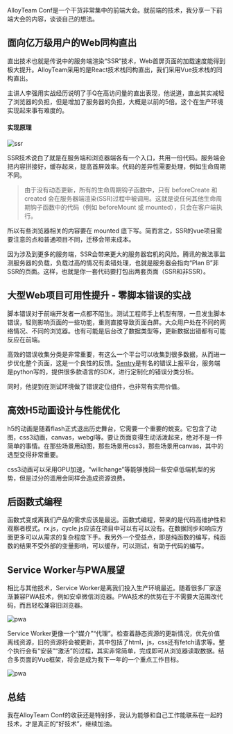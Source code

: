 AlloyTeam Conf是一个干货非常集中的前端大会。就前端的技术，我分享一下前端大会的内容，谈谈自己的想法。

## 面向亿万级用户的Web同构直出

直出技术也就是传说中的服务端渲染“SSR”技术，Web首屏页面的加载速度能得到极大提升。AlloyTeam采用的是React技术栈同构直出，我们采用Vue技术栈的同构直出。

主讲人李强用实战经历说明了手Q在高访问量的直出表现，他说道，直出其实减轻了浏览器的负担，但是增加了服务器的负担，大概是以前的5倍。这个在生产环境实现起来事有难度的。

#### 实现原理


![ssr](http://upload-images.jianshu.io/upload_images/685800-f92b59720ec0501c.png?imageMogr2/auto-orient/strip%7CimageView2/2/w/1240)


SSR技术说白了就是在服务端和浏览器端各有一个入口，共用一份代码。服务端会把内容拼接好，缓存起来，提高首屏效率。代码的差异性需要处理，例如生命周期不同。

> 由于没有动态更新，所有的生命周期钩子函数中，只有 beforeCreate 和 created 会在服务器端渲染(SSR)过程中被调用。这就是说任何其他生命周期钩子函数中的代码（例如 beforeMount 或 mounted），只会在客户端执行。

所以有些浏览器相关的内容要在 mounted 底下写。简而言之，SSR的vue项目需要注意的点和普通项目不同，迁移会带来成本。

因为涉及到更多的服务端，SSR会带来更大的服务器宕机的风险。腾讯的做法事监测服务器的负载，负载过高的情况有柔错处理，也就是服务器会指向“Plan B”非SSR的页面。这样，也就是你一套代码要打包出两套页面（SSR和非SSR）。


## 大型Web项目可用性提升 - 零脚本错误的实战

脚本错误对于前端开发者一点都不陌生。测试工程师手上机型有限，一旦发生脚本错误，轻则影响页面的一些功能，重则直接导致页面白屏。大众用户处在不同的网络情况、不同的浏览器。也有可能是后台改了数据类型等，更新数据出错都有可能反应在前端。

高效的错误收集分类是非常重要，有这么一个平台可以收集到很多数据，从而进一步优化整个页面，这是一个良性的反馈。[Sentry](https://github.com/getsentry/sentry)是有名的错误上报平台，服务端是python写的，提供很多款语言的SDK，进行定制化的错误分类分析。

同时，他提到在测试环境做了错误定位组件，也非常有实用价值。

## 高效H5动画设计与性能优化

h5的动画是随着flash正式退出历史舞台，它需要一个重要的蜕变。它包含了动图，css3动画，canvas，webgl等。要让页面变得生动活泼起来，绝对不是一件简单的事情。在那些场景用动图，那些场景用css3，那些场景用canvas，其中的选型变得非常重要。

css3动画可以采用GPU加速，“willchange”等能够挽回一些安卓低端机型的劣势，但是过分的滥用会同样会造成资源浪费。


## 后函数式编程

函数式变成离我们产品的需求应该是最远。函数式编程，带来的是代码高维护性和观察者模式。rx.js，cycle.js应该在项目中可以有可以没有。在数据同步和响应方面更多可以从需求的复杂程度下手。我另外一个受益点，即是纯函数的编写，纯函数的结果不受外部的变量影响，可以缓存，可以测试，有助于代码的编写。

## Service Worker与PWA展望

相比与其他技术，Service Worker是离我们投入生产环境最近。随着很多厂家逐渐兼容PWA技术，例如安卓微信浏览器。PWA技术的优势在于不需要大范围改代码，而且轻松兼容旧浏览器。


![pwa](http://upload-images.jianshu.io/upload_images/685800-32231b98b7c206d0.jpeg?imageMogr2/auto-orient/strip%7CimageView2/2/w/1240)


Service Worker更像一个“媒介”“代理”。检查着静态资源的更新情况，优先价值离线资源，旧的资源将会被更新，其中包括了html，js，css还有fetch请求等。整个执行会有“安装”“激活”的过程，其实非常简单，完成即可从浏览器读取数据。结合多页面的Vue框架，将会是成为我下一年的一个重点工作目标。


![pwa](http://upload-images.jianshu.io/upload_images/685800-aa61f757adefff05.jpg?imageMogr2/auto-orient/strip%7CimageView2/2/w/1240)


## 总结

我在AlloyTeam Conf的收获还是特别多，我认为能够和自己工作能联系在一起的技术，才是真正的“好技术”，继续加油。
